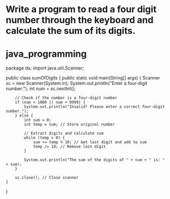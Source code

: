# Write a program to read a four digit number through the keyboard and calculate the sum of its digits.
# java_programming
package da;
import java.util.Scanner;

public class sumOfDigits {
    public static void main(String[] args) {
        Scanner sc = new Scanner(System.in);
        System.out.println("Enter a four-digit number:");
        int num = sc.nextInt();

        // Check if the number is a four-digit number
        if (num < 1000 || num > 9999) {
            System.out.println("Invalid! Please enter a correct four-digit number.");
        } else {
            int sum = 0;
            int temp = num; // Store original number

            // Extract digits and calculate sum
            while (temp > 0) {
                sum += temp % 10; // Get last digit and add to sum
                temp /= 10; // Remove last digit
            }

            System.out.println("The sum of the digits of " + num + " is: " + sum);
        }

        sc.close(); // Close scanner
    }
}
